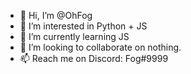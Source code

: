 - 👋 Hi, I’m @OhFog
- 👀 I’m interested in Python + JS
- 🌱 I’m currently learning JS
- 💞️ I’m looking to collaborate on nothing.
- 📫 Reach me on Discord: Fog#9999
